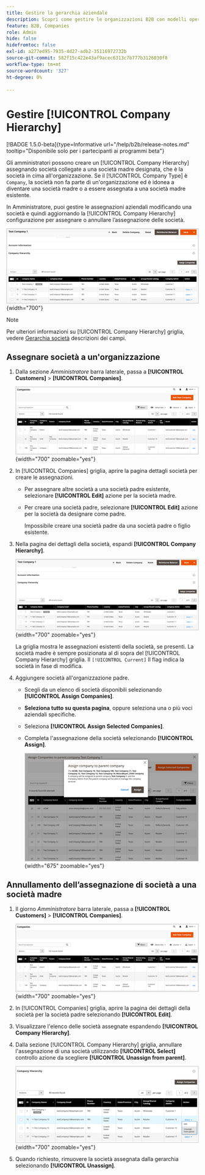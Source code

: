 ```yaml
---
title: Gestire la gerarchia aziendale
description: Scopri come gestire le organizzazioni B2B con modelli operativi complessi creando gerarchie aziendali
feature: B2B, Companies
role: Admin
hide: false
hidefromtoc: false
exl-id: a277ed95-7935-4d27-adb2-35116972732b
source-git-commit: 582f15c422e43af9acec6313c7b777b3126030f8
workflow-type: tm+mt
source-wordcount: '327'
ht-degree: 0%

---
```


# Gestire [!UICONTROL Company Hierarchy]

[!BADGE 1.5.0-beta]{type=Informative url="/help/b2b/release-notes.md" tooltip="Disponibile solo per i partecipanti ai programmi beta"}

Gli amministratori possono creare un [!UICONTROL Company Hierarchy] assegnando società collegate a una società madre designata, che è la società in cima all&#39;organizzazione. Se il [!UICONTROL Company Type] è `Company`, la società non fa parte di un&#39;organizzazione ed è idonea a diventare una società madre o a essere assegnata a una società madre esistente.

In Amministratore, puoi gestire le assegnazioni aziendali modificando una società e quindi aggiornando la [!UICONTROL Company Hierarchy] configurazione per assegnare o annullare l’assegnazione delle società.

![Griglia gerarchia società](./assets/company-detail-hierarchy-current-flag.png){width="700"}

>[!NOTE]
>
>Per ulteriori informazioni su [!UICONTROL Company Hierarchy] griglia, vedere [Gerarchia società](account-company-create.md#company-hierarchy) descrizioni dei campi.

## Assegnare società a un&#39;organizzazione

1. Dalla sezione _Amministratore_ barra laterale, passa a **[!UICONTROL Customers]** > **[!UICONTROL Companies]**.

   ![Griglia Aziende](./assets/companies-grid-view.png){width="700" zoomable="yes"}

1. In [!UICONTROL Companies] griglia, aprire la pagina dettagli società per creare le assegnazioni.

   - Per assegnare altre società a una società padre esistente, selezionare **[!UICONTROL Edit]** azione per la società madre.
   - Per creare una società padre, selezionare **[!UICONTROL Edit]** azione per la società da designare come padre.

     Impossibile creare una società padre da una società padre o figlio esistente.

1. Nella pagina dei dettagli della società, espandi **[!UICONTROL Company Hierarchy]**.

   ![Griglia gerarchia società](./assets/company-detail-hierarchy-current-flag.png){width="700" zoomable="yes"}

   La griglia mostra le assegnazioni esistenti della società, se presenti. La società madre è sempre posizionata al di sopra del [!UICONTROL Company Hierarchy] griglia. Il `[!UICONTROL Current]` Il flag indica la società in fase di modifica.

1. Aggiungere società all&#39;organizzazione padre.

   - Scegli da un elenco di società disponibili selezionando **[!UICONTROL Assign Companies]**.

   - **Seleziona tutto su questa pagina**, oppure seleziona una o più voci aziendali specifiche.

   - Seleziona **[!UICONTROL Assign Selected Companies]**.

   - Completa l&#39;assegnazione della società selezionando **[!UICONTROL Assign]**.

     ![Assegna società all&#39;organizzazione](./assets/assign-selected-companies-hierarchy.png){width="675" zoomable="yes"}

## Annullamento dell’assegnazione di società a una società madre

1. Il giorno _Amministratore_ barra laterale, passa a **[!UICONTROL Customers]** > **[!UICONTROL Companies]**.

   ![Griglia Aziende](./assets/companies-grid-view.png){width="700" zoomable="yes"}

1. In [!UICONTROL Companies] griglia, aprire la pagina dei dettagli della società per la società padre selezionando **[!UICONTROL Edit]**.

1. Visualizzare l&#39;elenco delle società assegnate espandendo **[!UICONTROL Company Hierarchy]**.

1. Dalla sezione [!UICONTROL Company Hierarchy] griglia, annullare l&#39;assegnazione di una società utilizzando **[!UICONTROL Select]** controllo azione da scegliere **[!UICONTROL Unassign from parent]**.

   ![Annullare l’assegnazione di società a un’organizzazione principale](./assets/company-hierarchy-grid-unassign.png){width="700" zoomable="yes"}

1. Quando richiesto, rimuovere la società assegnata dalla gerarchia selezionando **[!UICONTROL Unassign]**.
